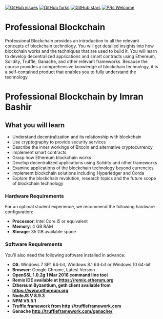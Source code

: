 [![GitHub issues](https://img.shields.io/github/issues/TrainingByPackt/Professional_Blockchain.svg)](https://github.com/TrainingByPackt/Professional_Blockchain/issues)
[![GitHub forks](https://img.shields.io/github/forks/TrainingByPackt/Professional_Blockchain.svg)](https://github.com/TrainingByPackt/Professional_Blockchain/network)
[![GitHub stars](https://img.shields.io/github/stars/TrainingByPackt/Professional_Blockchain.svg)](https://github.com/TrainingByPackt/Professional_Blockchain/stargazers)
[![PRs Welcome](https://img.shields.io/badge/PRs-welcome-brightgreen.svg)](https://github.com/TrainingByPackt/Professional_Blockchain/pulls)

# Professional Blockchain
Professional Blockchain provides an introduction to all the relevant concepts of blockchain technology. You will get detailed insights into how blockchain works and the techniques that are used to build it. You will learn to develop decentralized applications and smart contracts using Ethereum, Solidity, Truffle, Ganache, and other relevant frameworks. Because the course provides a comprehensive knowledge of blockchain technology, it is a self-contained product that enables you to fully understand the technology.
# Professional Blockchain by **Imran Bashir**
## What you will learn
* Understand decentralization and its relationship with blockchain
* Use cryptography to provide security services
* Describe the inner workings of Bitcoin and alternative cryptocurrency
* Implement smart contracts
* Grasp how Ethereum blockchain works
* Develop decentralized applications using Solidity and other frameworks
* Examine applications of the blockchain technology beyond currencies
* Implement blockchain solutions including Hyperledger and Corda
* Explore the blockchain revolution, research topics and the future scope of blockchain technology
### Hardware Requirements
For an optimal student experience, we recommend the following hardware configuration:
* **Processor**: Intel Core i5 or equivalent
* **Memory**: 4 GB RAM
* **Storage**: 35 GB available space
### Software Requirements
You'll also need the following software installed in advance:
* **OS**: Windows 7 SP1 64-bit, Windows 8.1 64-bit or Windows 10 64-bit
* **Browser**: Google Chrome, Latest Version
* **OpenSSL 1.0.2g 1 Mar 2016 command line tool**
* **Remix IDE available at https://remix.etherum.org**
* **Ethereum Byzantium, geth client available from https://www.ethereum.org**
* **NodeJS V 8.9.3**
* **NPM V5.5.1**
* **Truffle framework from http://truffleframework.com**
* **Ganache http://truffleframework.com/ganache/**
